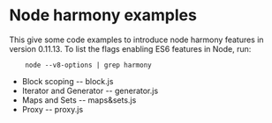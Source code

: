 # Node harmony examples

This give some code examples to introduce node harmony features in version 0.11.13. To list the flags enabling ES6 features in Node, run: 
```shell
	node --v8-options | grep harmony
```

- Block scoping           -- block.js
- Iterator and Generator  -- generator.js
- Maps and Sets           -- maps&sets.js
- Proxy                   -- proxy.js


